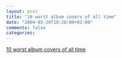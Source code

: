 ```yaml
---
layout: post
title: "10 worst album covers of all time"
date: "2004-03-29T10:28:00+01:00"
comments: false
categories: 
---
```


<p><a href="http://porktornado.diaryland.com/albumcover.html">10 worst album covers of all time</a></p>


